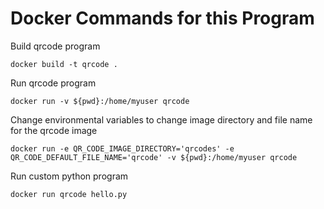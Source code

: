 # Docker Commands for this Program

Build qrcode program
```
docker build -t qrcode .
```

Run qrcode program
```
docker run -v ${pwd}:/home/myuser qrcode
```

Change environmental variables to change image directory and file name for the qrcode image
```
docker run -e QR_CODE_IMAGE_DIRECTORY='qrcodes' -e QR_CODE_DEFAULT_FILE_NAME='qrcode' -v ${pwd}:/home/myuser qrcode
```

Run custom python program 
```
docker run qrcode hello.py
```

